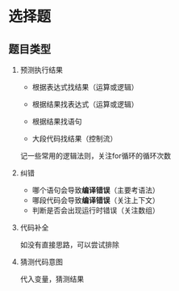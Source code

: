 # 选择题

## 题目类型

1. 预测执行结果

   - 根据表达式找结果（运算或逻辑）

   - 根据结果找表达式（运算或逻辑）
   - 根据结果找语句
   - 大段代码找结果（控制流）

   记一些常用的逻辑法则，关注for循环的循环次数

2. 纠错

   - 哪个语句会导致**编译错误**（主要考语法）
   - 哪段代码会导致**编译错误**（关注上下文）
   - 判断是否会出现运行时错误（关注数组）

3. 代码补全

   如没有直接思路，可以尝试排除

4. 猜测代码意图

   代入变量，猜测结果